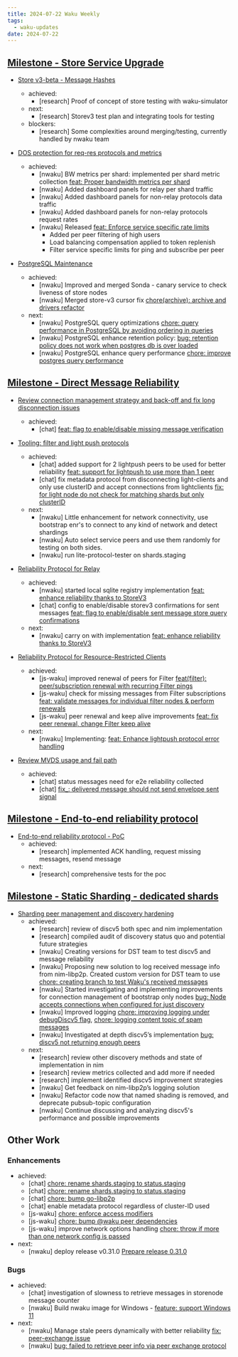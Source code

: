 ```yaml
---
title: 2024-07-22 Waku Weekly
tags:
  - waku-updates
date: 2024-07-22
---
```


## [Milestone - Store Service Upgrade](https://github.com/waku-org/pm/milestone/28)

- [Store v3-beta - Message Hashes](https://github.com/waku-org/pm/issues/131)
  - achieved:
    - [research] Proof of concept of store testing with waku-simulator
  - next:
    - [research] Storev3 test plan and integrating tools for testing
  - blockers:
    - [research] Some complexities around merging/testing, currently handled by nwaku team

- [DOS protection for req-res protocols and metrics](https://github.com/waku-org/pm/issues/66)
  - achieved:
    - [nwaku] BW metrics per shard: implemented per shard metric collection [feat: Proper bandwidth metrics per shard](https://github.com/waku-org/nwaku/issues/1945)
    - [nwaku] Added dashboard panels for relay per shard traffic
    - [nwaku] Added dashboard panels for non-relay protocols data traffic
    - [nwaku] Added dashboard panels for non-relay protocols request rates
    - [nwaku] Released [feat: Enforce service specific rate limits](https://github.com/waku-org/nwaku/issues/2032)
      - Added per peer filtering of high users
      - Load balancing compensation applied to token replenish
      - Filter service specific limits for ping and subscribe per peer

- [PostgreSQL Maintenance](https://github.com/waku-org/pm/issues/119)
  - achieved:
    - [nwaku] Improved and merged Sonda - canary service to check liveness of store nodes
    - [nwaku] Merged store-v3 cursor fix [chore(archive): archive and drivers refactor](https://github.com/waku-org/nwaku/pull/2761)
  - next:
    - [nwaku] PostgreSQL query optimizations [chore: query performance in PostgreSQL by avoiding ordering in queries](https://github.com/waku-org/nwaku/issues/2902)
    - [nwaku] PostgreSQL enhance retention policy: [bug: retention policy does not work when postgres db is over loaded](https://github.com/waku-org/nwaku/issues/2890)
    - [nwaku] PostgreSQL enhance query performance [chore: improve postgres query performance](https://github.com/waku-org/nwaku/issues/2895)

## [Milestone - Direct Message Reliability](https://github.com/waku-org/pm/milestone/29)

- [Review connection management strategy and back-off and fix long disconnection issues](https://github.com/waku-org/pm/issues/177)
  - achieved:
    - [chat] [feat: flag to enable/disable missing message verification](https://github.com/status-im/status-go/pull/5497)

- [Tooling: filter and light push protocols](https://github.com/waku-org/pm/issues/178)
  - achieved:
    - [chat] added support for 2 lightpush peers to be used for better reliability [feat: support for lightpush to use more than 1 peer](https://github.com/waku-org/go-waku/pull/1158)
    - [chat] fix metadata protocol from disconnecting light-clients and only use clusterID and accept connections from lightclients [fix: for light node do not check for matching shards but only clusterID](https://github.com/waku-org/go-waku/pull/1154)
  - next:
    - [nwaku] Little enhancement for network connectivity, use bootstrap enr's to connect to any kind of network and detect shardings
    - [nwaku] Auto select service peers and use them randomly for testing on both sides.
    - [nwaku] run lite-protocol-tester on shards.staging

- [Reliability Protocol for Relay](https://github.com/waku-org/pm/issues/184)
  - achieved:
    - [nwaku] started local sqlite registry implementation [feat: enhance reliability thanks to StoreV3](https://github.com/waku-org/nwaku/issues/2819)
    - [chat] config to enable/disable storev3 confirmations for sent messages [feat: flag to enable/disable sent message store query confirmations](https://github.com/status-im/status-go/pull/5493)
  - next:
    - [nwaku] carry on with implementation [feat: enhance reliability thanks to StoreV3](https://github.com/waku-org/nwaku/issues/2819)

- [Reliability Protocol for Resource-Restricted Clients](https://github.com/waku-org/pm/issues/186)
  - achieved:
    - [js-waku] improved renewal of peers for Filter [feat(filter): peer/subscription renewal with recurring Filter pings](https://github.com/waku-org/js-waku/pull/2052)
    - [js-waku] check for missing messages from Filter subscriptions [feat: validate messages for individual filter nodes & perform renewals](https://github.com/waku-org/js-waku/pull/2057)
    - [js-waku] peer renewal and keep alive improvements [feat: fix peer renewal, change Filter keep alive](https://github.com/waku-org/js-waku/pull/2065)
  - next:
    - [nwaku] Implementing: [feat: Enhance lightpush protocol error handling](https://github.com/waku-org/nwaku/issues/2722)

- [Review MVDS usage and fail path](https://github.com/waku-org/pm/issues/189)
  - achieved:
    - [chat] status messages need for e2e reliability collected
    - [chat] [fix_: delivered message should not send envelope sent signal](https://github.com/status-im/status-go/pull/5502)

## [Milestone - End-to-end reliability protocol](https://github.com/waku-org/pm/milestone/30)

- [End-to-end reliability protocol - PoC](https://github.com/waku-org/pm/issues/193)
  - achieved:
    - [research] implemented ACK handling, request missing messages, resend message
  - next:
    - [research] comprehensive tests for the poc

## [Milestone - Static Sharding - dedicated shards](https://github.com/waku-org/pm/milestone/31)

- [Sharding peer management and discovery hardening](https://github.com/waku-org/pm/issues/172)
  - achieved:
    - [research] review of discv5 both spec and nim implementation
    - [research] compiled audit of discovery status quo and potential future strategies
    - [nwaku] Creating versions for DST team to test discv5 and message reliability
    - [nwaku] Proposing new solution to log received message info from nim-libp2p. Created custom version for DST team to use [chore: creating branch to test Waku's received messages](https://github.com/vacp2p/nim-libp2p/pull/1128)
    - [nwaku] Started investigating and implementing improvements for connection management of bootstrap only nodes [bug: Node accepts connections when configured for just discovery](https://github.com/waku-org/nwaku/issues/2892)
    - [nwaku] Improved logging [chore: improving logging under debugDiscv5 flag](https://github.com/waku-org/nwaku/pull/2899), [chore: logging content topic of spam messages](https://github.com/waku-org/nwaku/pull/2906)
    - [nwaku] Investigated at depth discv5’s implementation [bug: discv5 not returning enough peers](https://github.com/waku-org/nwaku/issues/2810)
  - next:
    - [research] review other discovery methods and state of implementation in nim
    - [research] review metrics collected and add more if needed
    - [research] implement identified discv5 improvement strategies
    - [nwaku] Get feedback on nim-libp2p’s logging solution
    - [nwaku] Refactor code now that named shading is removed, and deprecate pubsub-topic configuration
    - [nwaku] Continue discussing and analyzing discv5's performance and possible improvements

## Other Work

### Enhancements

- achieved:
  - [chat] [chore: rename shards.staging to status.staging](https://github.com/status-im/status-go/pull/5500)
  - [chat] [chore: rename shards.staging to status.staging](https://github.com/status-im/status-desktop/pull/15510)
  - [chat] [chore: bump go-libp2p](https://github.com/waku-org/go-waku/pull/1155)
  - [chat] enable metadata protocol regardless of cluster-ID used
  - [js-waku] [chore: enforce access modifiers](https://github.com/waku-org/js-waku/pull/2068)
  - [js-waku] [chore: bump @waku peer dependencies](https://github.com/waku-org/js-waku/pull/2062)
  - [js-waku] improve network options handling [chore: throw if more than one network config is passed](https://github.com/waku-org/js-waku/pull/2056)
- next:
  - [nwaku] deploy release v0.31.0 [Prepare release 0.31.0](https://github.com/waku-org/nwaku/issues/2909)

### Bugs

- achieved:
  - [chat] investigation of slowness to retrieve messages in storenode message counter
  - [nwaku] Build nwaku image for Windows - [feature: support Windows 11](https://github.com/waku-org/nwaku/issues/2473)
- next:
  - [nwaku] Manage stale peers dynamically with better reliability [fix: peer-exchange issue](https://github.com/waku-org/nwaku/pull/2889#event-13503654152)
  - [nwaku] [bug: failed to retrieve peer info via peer exchange protocol](https://github.com/waku-org/nwaku/issues/2875)
